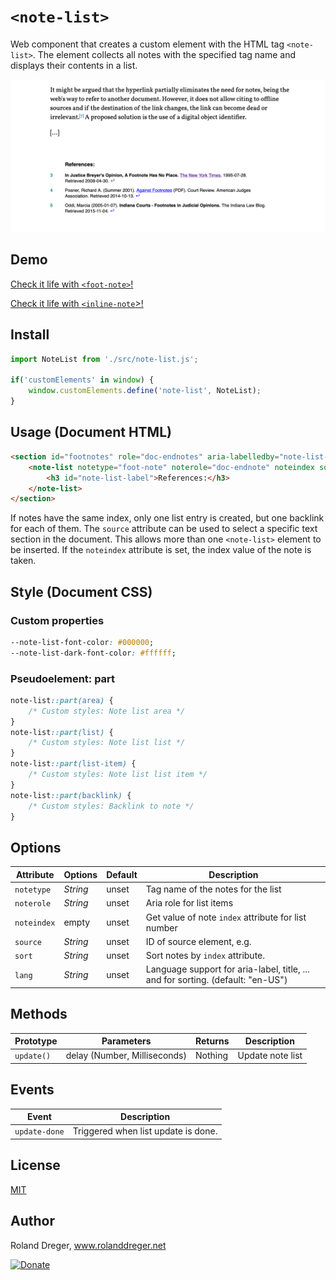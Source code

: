 # `<note-list>`

Web component that creates a custom element with the HTML tag `<note-list>`. The element collects all notes with the specified tag name and displays their contents in a list.

<img src="https://github.com/RolandDreger/web-components/raw/master/note-list/note-list_web_component.png" title="Note list web component" alt="Screenshot note-list web component">


## Demo

[Check it life with `<foot-note>`!](https://rolanddreger.github.io/web-component-demo/foot-note/)

[Check it life with `<inline-note`>!](https://rolanddreger.github.io/web-component-demo/inline-note/) 


## Install

```javascript
import NoteList from './src/note-list.js';

if('customElements' in window) {
	window.customElements.define('note-list', NoteList);
}
```


## Usage (Document HTML)
```html
<section id="footnotes" role="doc-endnotes" aria-labelledby="note-list-label">
	<note-list notetype="foot-note" noterole="doc-endnote" noteindex source="target">
		<h3 id="note-list-label">References:</h3>
	</note-list>
</section>
```

If notes have the same index, only one list entry is created, but one backlink for each of them. The `source` attribute can be used to select a specific text section in the document. This allows more than one `<note-list>` element to be inserted. If the `noteindex` attribute is set, the index value of the note is taken.


## Style (Document CSS)
### Custom properties
```css
--note-list-font-color: #000000;
--note-list-dark-font-color: #ffffff;
```

### Pseudoelement: part
```css
note-list::part(area) {			
	/* Custom styles: Note list area */
}
note-list::part(list) {			
	/* Custom styles: Note list list */
}
note-list::part(list-item) {			
	/* Custom styles: Note list list item */
}
note-list::part(backlink) {			
	/* Custom styles: Backlink to note */
}
```


## Options

| Attribute   | Options  | Default | Description                                                                     | 
| ----------- | -------- | ------- | ------------------------------------------------------------------------------- |  
| `notetype`  | *String* | unset   | Tag name of the notes for the list                                              |
| `noterole`  | *String* | unset   | Aria role for list items                                                        |
| `noteindex` | empty    | unset   | Get value of note `index` attribute for list number                             |
| `source`    | *String* | unset   | ID of source element, e.g. <section id="target">                                |
| `sort`      | *String* | unset   | Sort notes by `index` attribute.                                                |
| `lang`      | *String* | unset   | Language support for aria-label, title, ... and for sorting. (default: "en-US") |


## Methods

| Prototype    | Parameters                   | Returns | Description       | 
| ------------ | ---------------------------- | ------- | ----------------- | 
| `update() `  | delay (Number, Milliseconds) | Nothing | Update note list  | 


## Events

| Event         | Description                         | 
| ------------- | ----------------------------------- | 
| `update-done` | Triggered when list update is done. | 



## License

[MIT](https://github.com/RolandDreger/web-components/blob/master/MIT-LICENSE.md)


## Author

Roland Dreger, www.rolanddreger.net

[![Donate](https://img.shields.io/badge/Donate-PayPal-green.svg)](https://www.paypal.com/cgi-bin/webscr?cmd=_donations&business=roland%2edreger%40a1%2enet&lc=AT&item_name=Roland%20Dreger%20%2f%20Donation%20for%20script%20development%20Kirby-Data-Importer&currency_code=EUR&bn=PP%2dDonationsBF%3abtn_donateCC_LG%2egif%3aNonHosted)
